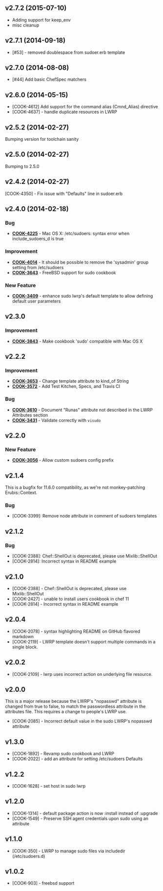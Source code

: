 v2.7.2 (2015-07-10)
-------------------
- Adding support for keep_env
- misc cleanup

v2.7.1 (2014-09-18)
-------------------
- [#53] - removed doublespace from sudoer.erb template

v2.7.0 (2014-08-08)
-------------------
- [#44] Add basic ChefSpec matchers

v2.6.0 (2014-05-15)
-------------------
- [COOK-4612] Add support for the command alias (Cmnd_Alias) directive
- [COOK-4637] - handle duplicate resources in LWRP


v2.5.2 (2014-02-27)
-------------------
Bumping version for toolchain sanity


v2.5.0 (2014-02-27)
-------------------
Bumping to 2.5.0


v2.4.2 (2014-02-27)
-------------------
[COOK-4350] - Fix issue with "Defaults" line in sudoer.erb


v2.4.0 (2014-02-18)
-------------------
### Bug
- **[COOK-4225](https://tickets.chef.io/browse/COOK-4225)** - Mac OS X: /etc/sudoers: syntax error when include_sudoers_d is true

### Improvement
- **[COOK-4014](https://tickets.chef.io/browse/COOK-4014)** - It should be possible to remove the 'sysadmin' group setting from /etc/sudoers
- **[COOK-3643](https://tickets.chef.io/browse/COOK-3643)** - FreeBSD support for sudo cookbook

### New Feature
- **[COOK-3409](https://tickets.chef.io/browse/COOK-3409)** - enhance sudo lwrp's default template to allow defining default user parameters


v2.3.0
------
### Improvement
- **[COOK-3843](https://tickets.chef.io/browse/COOK-3843)** - Make cookbook 'sudo' compatible with Mac OS X


v2.2.2
------
### Improvement
- **[COOK-3653](https://tickets.chef.io/browse/COOK-3653)** - Change template attribute to kind_of String
- **[COOK-3572](https://tickets.chef.io/browse/COOK-3572)** - Add Test Kitchen, Specs, and Travis CI

### Bug
- **[COOK-3610](https://tickets.chef.io/browse/COOK-3610)** - Document "Runas" attribute not described in the LWRP Attributes section
- **[COOK-3431](https://tickets.chef.io/browse/COOK-3431)** - Validate correctly with `visudo`


v2.2.0
------
### New Feature
- **[COOK-3056](https://tickets.chef.io/browse/COOK-3056)** - Allow custom sudoers config prefix

v2.1.4
------
This is a bugfix for 11.6.0 compatibility, as we're not monkey-patching Erubis::Context.

### Bug
- [COOK-3399]: Remove node attribute in comment of sudoers templates

v2.1.2
------
### Bug
- [COOK-2388]: Chef::ShellOut is deprecated, please use Mixlib::ShellOut
- [COOK-2814]: Incorrect syntax in README example

v2.1.0
------
* [COOK-2388] - Chef::ShellOut is deprecated, please use Mixlib::ShellOut
* [COOK-2427] - unable to install users cookbook in chef 11
* [COOK-2814] - Incorrect syntax in README example

v2.0.4
------
* [COOK-2078] - syntax highlighting README on GitHub flavored markdown
* [COOK-2119] - LWRP template doesn't support multiple commands in a single block.

v2.0.2
------
* [COOK-2109] - lwrp uses incorrect action on underlying file resource.

v2.0.0
------
This is a major release because the LWRP's "nopasswd" attribute is changed from true to false, to match the passwordless attribute in the attributes file. This requires a change to people's LWRP use.

* [COOK-2085] - Incorrect default value in the sudo LWRP's nopasswd attribute

v1.3.0
------
* [COOK-1892] - Revamp sudo cookbook and LWRP
* [COOK-2022] - add an attribute for setting /etc/sudoers Defaults

v1.2.2
------
* [COOK-1628] - set host in sudo lwrp

v1.2.0
------
* [COOK-1314] - default package action is now :install instead of :upgrade
* [COOK-1549] - Preserve SSH agent credentials upon sudo using an attribute

v1.1.0
------
* [COOK-350] - LWRP to manage sudo files via includedir (/etc/sudoers.d)

v1.0.2
------
* [COOK-903] - freebsd support
